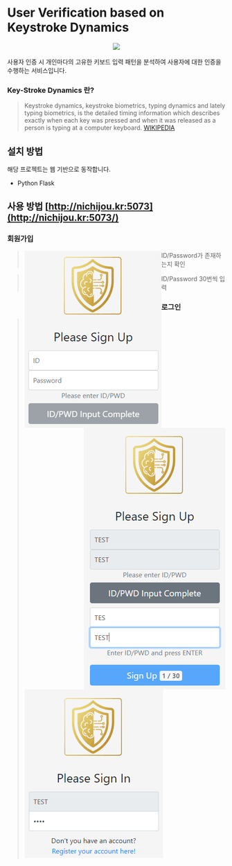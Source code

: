 # User Verification based on Keystroke Dynamics 
<p align="center">
  <img src="http://nichijou.kr:5073/static/img/HAIS1.png">
</p>

사용자 인증 시 개인마다의 고유한 키보드 입력 패턴을 분석하여 사용자에 대한 인증을 수행하는 서비스입니다.

### Key-Stroke Dynamics 란?
> Keystroke dynamics, keystroke biometrics, typing dynamics and lately typing biometrics, is the detailed timing information which describes exactly when each key was pressed and when it was released as a person is typing at a computer keyboard.
[WIKIPEDIA](https://en.wikipedia.org/wiki/Keystroke_dynamics)

## 설치 방법
해당 프로젝트는 웹 기반으로 동작합니다.
- Python Flask

## 사용 방법 [http://nichijou.kr:5073](http://nichijou.kr:5073/)
### 회원가입 

><img align="left" src="https://github.com/Xenia101/Key-Stroke-Dynamics/blob/master/img/sign%20up/1.PNG?raw=true">
>
>ID/Password가 존재하는지 확인

><img align="right" src="https://github.com/Xenia101/Key-Stroke-Dynamics/blob/master/img/sign%20up/2.PNG?raw=true">
>
>ID/Password 30번씩 입력


### 로그인

>![SignIn](https://github.com/Xenia101/Key-Stroke-Dynamics/blob/master/img/sign%20in/2.PNG?raw=true)
